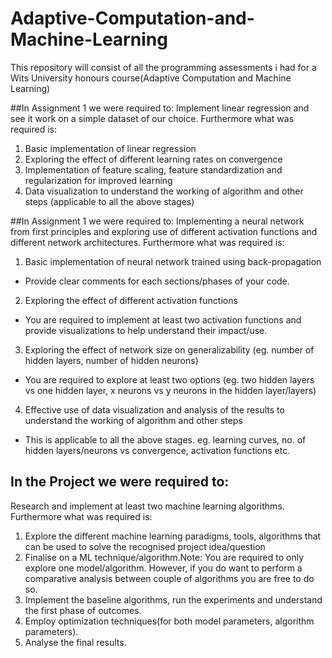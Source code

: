 # Adaptive-Computation-and-Machine-Learning
This repository will consist of all the programming assessments i had for a Wits University honours course(Adaptive Computation and Machine Learning)

##In Assignment 1 we were required to:
Implement linear regression and see it work on a simple dataset of our
choice. 
Furthermore what was required is:
1. Basic implementation of linear regression 
2. Exploring the effect of different learning rates on convergence
3. Implementation of feature scaling, feature standardization and regularization for improved
learning
4.  Data visualization to understand the working of algorithm and other steps (applicable to
all the above stages)


##In Assignment 1 we were required to:
Implementing a neural network from first principles and exploring use of different
activation functions and different network architectures.
Furthermore what was required is:
1.  Basic implementation of neural network trained using back-propagation
- Provide clear comments for each sections/phases of your code. 
2. Exploring the effect of different activation functions 
- You are required to implement at least two activation functions and provide visualizations
to help understand their impact/use.
3. Exploring the effect of network size on generalizability (eg. number of hidden layers,
number of hidden neurons)
- You are required to explore at least two options (eg. two hidden layers vs one hidden
layer, x neurons vs y neurons in the hidden layer/layers)
4. Effective use of data visualization and analysis of the results to understand the working
of algorithm and other steps
- This is applicable to all the above stages. eg. learning curves, no. of hidden layers/neurons vs convergence, activation functions etc.


## In the Project we were required to:
Research and implement at least two machine learning algorithms.
Furthermore what was required is:
1. Explore the different machine learning paradigms, tools, algorithms that can be used to
solve the recognised project idea/question
2. Finalise on a ML technique/algorithm.Note: You are required to only explore one model/algorithm.
However, if you do want to perform a comparative analysis between couple of algorithms
you are free to do so. 
3. Implement the baseline algorithms, run the experiments and understand the first phase
of outcomes.
4. Employ optimization techniques(for both model parameters, algorithm parameters).
5. Analyse the final results.
